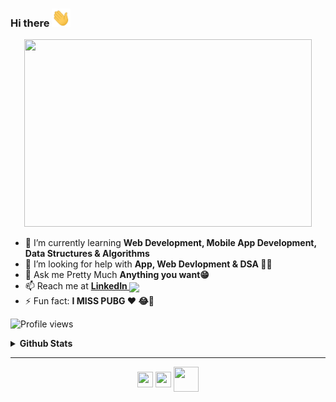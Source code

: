 ### Hi there <img src="https://raw.githubusercontent.com/onkar-shaligram/onkar-shaligram/master/wave.gif" width="30px">

<p align="center">
  <img width="460" height="300" src="https://media.giphy.com/media/eCqFYAVjjDksg/giphy.gif">
</p>

- 🌱 I’m currently learning **Web Development, Mobile App Development, Data Structures & Algorithms**
- 🤔 I’m looking for help with **App, Web Devlopment & DSA 🤨🧐**
- 💬 Ask me Pretty Much **Anything you want😁**
- 📫 Reach me at **<a href = "https://www.linkedin.com/in/mayank-pathak-81b1aa19a/">LinkedIn <img align="center" src="https://img.icons8.com/fluent/25/000000/linkedin.png"/></a>**
- ⚡ Fun fact: **I MISS PUBG ❤ 😂🔫**

![Profile views](https://gpvc.arturio.dev/onkar-shaligram)

<details>
  <summary><b> Github Stats</b></summary>
  <a href="https://github.com/onkar-shaligram/onkar-shaligram">
  <img align="center" src="https://github-readme-stats.vercel.app/api/top-langs/?username=onkar-shaligram&show_icons=true&theme=default" />
</a>

<a href="https://github.com/onkar-shaligram/onkar-shaligram">
  <img align="center" src="https://github-readme-stats.vercel.app/api?username=onkar-shaligram&show_icons=true&line_height=40&count_private=true&theme=default" />
</a>
</details>

-----

<p align="center">
<a href="https://twitter.com/shaligram_onkar" target="blank"><img align="center" src="https://cdn.jsdelivr.net/npm/simple-icons@3.0.1/icons/twitter.svg" height="25" width="25" /></a>
<a href="https://www.linkedin.com/in/onkar-shaligram-a9799b190/" target="blank"><img align="center" src="https://cdn.jsdelivr.net/npm/simple-icons@3.0.1/icons/linkedin.svg"  height="25" width="25" /></a>
  <a href="https://discord.gg/Qtaxf7V" target="blank"><img align="center" src="https://cdn4.iconfinder.com/data/icons/vector-brand-logos/40/Discord-512.png"  height="40" width="40" /></a>
</p>

